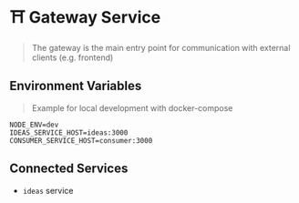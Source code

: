 # ⛩️ Gateway Service

> The gateway is the main entry point for communication with external clients (e.g. frontend)

## Environment Variables

> Example for local development with docker-compose

```
NODE_ENV=dev
IDEAS_SERVICE_HOST=ideas:3000
CONSUMER_SERVICE_HOST=consumer:3000
```

## Connected Services

- `ideas` service
